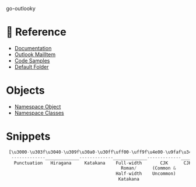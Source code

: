 go-outlooky

# :book: Reference 
- [Documentation](https://docs.microsoft.com/en-us/dotnet/api/microsoft.office.interop.outlook?view=outlook-pia)
- [Outlook MailItem](https://docs.microsoft.com/en-us/dotnet/api/microsoft.office.interop.outlook._mailitem?view=outlook-pia)
- [Code Samples](http://techsupt.winbatch.com/webcgi/webbatch.exe?techsupt/nftechsupt.web+WinBatch/OLE~COM~ADO~CDO~ADSI~LDAP/OLE~and~Outlook+OLE~and~OUTLOOK~read~mail~other~than~inbox.txt)
- [Default Folder](https://docs.microsoft.com/en-us/office/vba/api/outlook.namespace.getdefaultfolder)

# Objects
- [Namespace Object](https://docs.microsoft.com/en-us/office/vba/api/outlook.namespace)
- [Namespace Classes](https://docs.microsoft.com/en-us/dotnet/api/microsoft.office.interop.outlook?view=outlook-pia)

# Snippets
```js
 [\u3000-\u303f\u3040-\u309f\u30a0-\u30ff\uff00-\uff9f\u4e00-\u9faf\u3400-\u4dbf]
  -------------_____________-------------_____________-------------_____________
   Punctuation   Hiragana     Katakana    Full-width       CJK      CJK Ext. A
                                            Roman/      (Common &      (Rare)    
                                          Half-width    Uncommon)
                                           Katakana
```